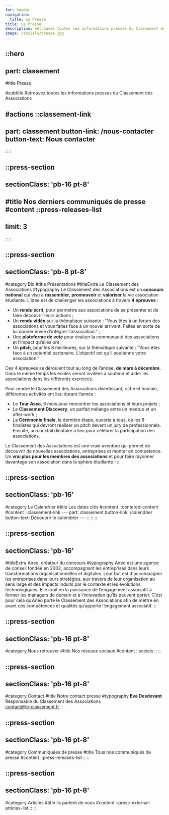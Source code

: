 ```yaml
---
for: header
navigation:
  title: La Presse
title: La Presse
description: Retrouvez toutes les informations presses du Classement des Associations
image: /socials/presse.jpg
---
```


::hero
---
part: classement
---
#title
Presse

#subtitle
Retrouvez toutes les informations presses du Classement des Associations

#actions
  ::classement-link
  ---
  part: classement
  button-link: /nous-contacter
  button-text: Nous contacter
  ---
  ::
::

::press-section
---
sectionClass: 'pb-16 pt-8'
---
#title
Nos derniers communiqués de presse
#content
  ::press-releases-list
  ---
  limit: 3
  ---
  ::
::

::press-section
---
sectionClass: 'pb-8 pt-8'
---
#category
Bio
#title
Présentations
#titleExtra
Le Classement des Associations
#typography
Le Classement des Associations est un **concours national** qui vise à **rassembler**, **promouvoir** et **valoriser** la vie association étudiante. L’idée est de challenger les associations à travers **4 épreuves** :

- Un **rendu écrit**, pour permettre aux associations de se présenter et de faire découvrir leurs actions ;
- Un **rendu vidéo** sur la thématique suivante : “Vous êtes à un forum des associations et vous faites face à un nouvel arrivant. Faites en sorte de lui donner envie d'intégrer l'association.” ;
- Une **plateforme de vote** pour évaluer la communauté des associations et l’impact qu’elles ont ;
- Un **pitch**, pour les 8 meilleures, sur la thématique suivante : “Vous êtes face à un potentiel partenaire. L’objectif est qu’il soutienne votre association.”

Ces 4 épreuves se déroulent tout au long de l’année, **de mars à décembre**. Dans le même temps les écoles seront invitées à soutenir et aider les associations dans les différents exercices.

Pour rendre le Classement des Associations divertissant, riche et humain, différentes activités ont lieu durant l’année :

- Le **Tour Asso**, 6 mois pour rencontrer les associations et leurs projets ;
- Le **Classement Discovery**, un parfait mélange entre un meetup et un after-work ;
- La **Cérémonie finale**, la dernière étape, ouverte à tous, où les 8 finalistes qui devront réaliser un pitch devant un jury de professionnels. Ensuite, un cocktail dînatoire a lieu pour célébrer la participation des associations.

Le Classement des Associations est une vraie aventure qui permet de découvrir de nouvelles associations, entreprises et monter en compétence. Un **vrai plus pour les membres des associations** et pour faire rayonner davantage son association dans la sphère étudiante !
::

::press-section
---
sectionClass: 'pb-16'
---
#category
Le Calendrier
#title
Les dates clés
#content
  ::centered-content
  #content
    ::classement-link
    ---
    part: classement
    button-link: /calendrier
    button-text: Découvrir le calendrier
    ---
    ::
  ::
::

::press-section
---
sectionClass: 'pb-16'
---
#titleExtra
Aneo, créateur du concours
#typography
Aneo est une agence de conseil fondée en 2002, accompagnant les entreprises dans leurs transformations organisationnelles et digitales. Leur but est d'accompagner les entreprises dans leurs stratégies, aux travers de leur organisation au sens large et des impacts induits par le contexte et les évolutions technologiques.
Elle croit en la puissance de l’engagement associatif à former les managers de demain et à l’innovation qu’ils peuvent porter. C’est pour cela qu’Aneo porte le Classement des Associations afin de mettre en avant ces compétences et qualités qu’apporte l’engagement associatif.
::

::press-section
---
sectionClass: 'pb-16 pt-8'
---
#category
Nous retrouver
#title
Nos réseaux sociaux
#content
  ::socials
  ::
::

::press-section
---
sectionClass: 'pb-16 pt-8'
---
#category
Contact
#title
Notre contact presse
#typography
**Eva Desdevant**<br />
Responsable du Classement des Associations<br />
[contact@le-classement.fr](mailto:contact@le-classement.fr)
::

::press-section
---
sectionClass: 'pb-16 pt-8'
---
#category
Communiquées de presse
#title
Tous nos communiqués de presse
#content
  ::press-releases-list
  ::
::

::press-section
---
sectionClass: 'pb-16 pt-8'
---
#category
Articles
#title
Ils parlent de nous
#content
  ::press-external-articles-list
  ::
::
